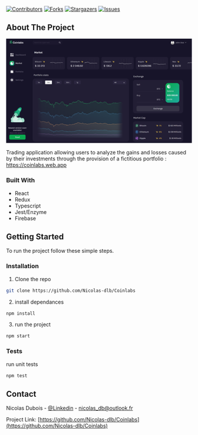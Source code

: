 <!-- PROJECT SHIELDS -->
<!--
*** This template uses markdown "reference style" links for readability.
*** Reference links are enclosed in brackets [ ] instead of parentheses ( ).
*** See the bottom of this document for the declaration of the reference variables
*** for contributors-url, forks-url, etc. This is an optional, concise syntax you may use.
*** https://www.markdownguide.org/basic-syntax/#reference-style-links
-->

[![Contributors][contributors-shield]][contributors-url] [![Forks][forks-shield]][forks-url] [![Stargazers][stars-shield]][stars-url] [![Issues][issues-shield]][issues-url]

<!-- ABOUT THE PROJECT -->
## About The Project

[![Product Name Screen Shot][product-screenshot]](https://coinlabs.web.app)

Trading application allowing users to analyze the gains and losses caused by their investments through the provision of a fictitious portfolio : https://coinlabs.web.app

### Built With

* React
* Redux
* Typescript
* Jest/Enzyme
* Firebase

<!-- GETTING STARTED -->
## Getting Started

To run the project follow these simple steps.


### Installation
 
1. Clone the repo
```sh
git clone https://github.com/Nicolas-dlb/Coinlabs
```
2. install dependances
```sh
npm install
```
3. run the project
```sh
npm start
```

### Tests

run unit tests
```sh
npm test
```



<!-- CONTACT -->
## Contact

Nicolas Dubois - [@Linkedin](https://www.linkedin.com/in/nicolasdlb) - nicolas_db@outlook.fr

Project Link: [https://github.com/Nicolas-dlb/Coinlabs](https://github.com/Nicolas-dlb/Coinlabs)



<!-- MARKDOWN LINKS & IMAGES -->
<!-- https://www.markdownguide.org/basic-syntax/#reference-style-links -->
[contributors-shield]: https://img.shields.io/github/contributors/NicolasBrondin/basic-readme-template.svg?style=flat-square
[contributors-url]: https://github.com/Nicolas-dlb/Coinlabs/graphs/contributors
[forks-shield]: https://img.shields.io/github/forks/NicolasBrondin/basic-readme-template.svg?style=flat-square
[forks-url]: https://github.com/Nicolas-dlb/Coinlabs/network/members
[stars-shield]: https://img.shields.io/github/stars/NicolasBrondin/basic-readme-template.svg?style=flat-square
[stars-url]: https://github.com/Nicolas-dlb/Coinlabs/stargazers
[issues-shield]: https://img.shields.io/github/issues/NicolasBrondin/basic-readme-template.svg?style=flat-square
[issues-url]: https://github.com/Nicolas-dlb/Coinlabs/issues
[license-shield]: https://img.shields.io/github/license/NicolasBrondin/basic-readme-template.svg?style=flat-square
[license-url]: https://github.com/Nicolas-dlb/Coinlabs/blob/master/LICENSE.txt
[linkedin-shield]: https://img.shields.io/badge/-LinkedIn-black.svg?style=flat-square&logo=linkedin&colorB=555
[linkedin-url]: https://www.linkedin.com/in/nicolasdlb
[product-screenshot]: src/assets/pictures/coinlabs.png

